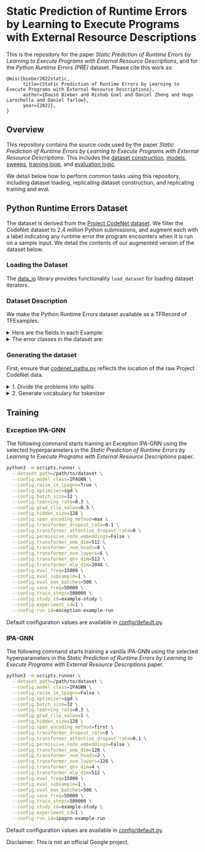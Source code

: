 # Static Prediction of Runtime Errors by Learning to Execute Programs with External Resource Descriptions

This is the repository for the paper _Static Prediction of Runtime Errors by Learning to Execute Programs with External Resource Descriptions_,
and for the _Python Runtime Errors (PRE)_ dataset. Please cite this work as:

```text
@misc{bieber2022static,
      title={Static Prediction of Runtime Errors by Learning to Execute Programs with External Resource Descriptions},
      author={David Bieber and Rishab Goel and Daniel Zheng and Hugo Larochelle and Daniel Tarlow},
      year={2022},
}
```

## Overview

This repository contains the source code used by the paper _Static Prediction of Runtime Errors by Learning to Execute Programs with External Resource Descriptions_. This includes the [dataset construction](core/data), [models](core/models), [sweeps](core/distributed/sweeps.py), [training loop](core/lib/trainer.py), and [evaluation logic](core/lib/trainer.py).

We detail below how to perform common tasks using this repository, including dataset loading, replicating dataset construction, and replicating training and eval.

## Python Runtime Errors Dataset

The dataset is derived from the [Project CodeNet dataset](https://github.com/IBM/Project_CodeNet). We filter the CodeNet dataset to 2.4 million Python submissions, and augment each with a label indicating any runtime error the program encounters when it is run on a sample input. We detail the contents of our augmented version of the dataset below.

### Loading the Dataset

The [data_io](core/data/data_io.py) library provides functionality `load_dataset` for loading dataset iterators.

### Dataset Description

We make the Python Runtime Errors dataset available as a TFRecord of TFExamples.

<details>
  <summary>Here are the fields in each Example:</summary>

- **tokens**: A list of integer indexes that map to the tokens in the submission. Taken together, these tokens comprise a submission from the original Project CodeNet dataset.
- **docstring_tokens**: A list of integer indexes that map to tokens in the "resource description" corresponding to the submission's problem id. The resource description is parsed from the problem statement from the original Project CodeNet dataset.
- **edge_sources**: A list of integers. Each integer is the index of a node in the control flow graph of the submission. Taken together with the corresponding index in the edge_dests feature, each integer represents a single edge in the control flow graph.
- **edge_dests**: A list of integers. Each integer is the index of a node in the control flow graph of the submission. Taken together with the corresponding index in the edge_sources feature, each integer represents a single edge in the control flow graph.
- **edge_types**: A list of integers. Each integer is one of 0..5 representing the edge type of the corresponding edge in the edge_sources and edge_dests lists. The edge types are "unconditional branch" (0 = forward, 1 = reverse), "true branch" (2 = forward, 3 = reverse), and "false branch" (4 = forward, 5 = reverse).
- **node_token_span_starts**: A list of integers. The nth item in the list is the index of the first token in tokens corresponding to the nth node in the control flow graph.
- **node_token_span_ends**: A list of integers. The nth item in the list is the index of the last token in tokens corresponding to the nth node in the control flow graph.
- **token_node_indexes**: A list of integers, one integer per token in tokens. The nth item in the list is the index of the last node in the control flow graph that contains token n in its token span.
- **true_branch_nodes**: A list of integers, one integer per node in the control flow graph. The nth item in the list is the index of the node in the control flow graph that control would go to, from node n, if the true branch (or unconditional branch, if applicable) were followed.
- **false_branch_nodes**: A list of integers, one integer per node in the control flow graph. The nth item in the list is the index of the node in the control flow graph that control would go to, from node n, if the false branch (or unconditional branch, if applicable) were followed.
- **raise_nodes**: A list of integers, one integer per node in the control flow graph. The nth item in the list is the index of the node in the control flow graph that control would go to, from node n, if the an exception were raised at that point.
- **start_index**: An integer. The index in the list of control flow nodes of the start node for the program.
- **exit_index**: An integer. The index in the list of control flow nodes of the exit node for the program. The raise node is assumed to be immediately after the exit node, in models that use a raise node.
- **step_limit**: An integer. The number of model steps permitted for the submission.
- **target**: An integer indicating the target error class for the submission. This is the error collected from running the submission on the provided input, or else no error (1) if no error occurred. A timeout of 1 second of execution was used. The error classes are:
  - 1: No Error
  - 2: Other
  - 3: Timeout
  - 4: AssertionError
  - 5: AttributeError
  - 6: decimal
  - 7: EOFError
  - 8: FileNotFoundError
  - 9: ImportError
  - 10: IndentationError
  - 11: IndexError
  - 12: KeyError
  - 13: MathDomainError
  - 14: MemoryError
  - 15: ModuleNotFoundError
  - 16: NameError
  - 17: OSError
  - 18: OverflowError
  - 19: re.error
  - 20: RecursionError
  - 21: RuntimeError
  - 22: StopIteration
  - 23: SyntaxError
  - 24: TabError
  - 25: TypeError
  - 26: UnboundLocalError
  - 27: ValueError
  - 28: ZeroDivisionError
  - 29: numpy.AxisError

- **target_lineno**: The line number at which the error occurred, or else 0 if no error occurred during the execution of the submission.
- **target_node_indexes**: A list of indices of all control flow nodes that are consistent with the target line number target_lineno.
- **num_target_nodes**: An integer. The number of elements in 'target_node_indexes'.
- **post_domination_matrix**: An n x n 0/1 matrix. A 1 at element i,j indicates that i is post-dominated by j. This means that any path from i to the exit necessarily passes through node j.
- **post_domination_matrix_shape**: A 2-tuple of integers representing the shape of the post domination matrix.
- **problem_id**: A string e.g. "p00001" indicating the problem id corresponding to the submission's problem in the original Project CodeNet dataset.
- **submission_id**: A string e.g. "s149981901" indicating the submission id of the submission in the original Project CodeNet dataset.
- **in_dataset**: A 0/1 value indicating whether the example is to be included in the dataset for training and evaluation purposes.
- **num_tokens**: An integer. The number of tokens in the submission. This is the length of the tokens list.
- **num_nodes**: An integer. The number of nodes in the control flow graph of the submission.
- **num_edges**: An integer. The number of edges in the control flow graph of the submission.

</details>

<details>
  <summary>The error classes in the dataset are:</summary>

- 1: No Error
- 2: Other
- 3: Timeout
- 4: AssertionError
- 5: AttributeError
- 6: decimal
- 7: EOFError
- 8: FileNotFoundError
- 9: ImportError
- 10: IndentationError
- 11: IndexError
- 12: KeyError
- 13: MathDomainError
- 14: MemoryError
- 15: ModuleNotFoundError
- 16: NameError
- 17: OSError
- 18: OverflowError
- 19: re.error
- 20: RecursionError
- 21: RuntimeError
- 22: StopIteration
- 23: SyntaxError
- 24: TabError
- 25: TypeError
- 26: UnboundLocalError
- 27: ValueError
- 28: ZeroDivisionError
- 29: numpy.AxisError
</details>

### Generating the dataset

First, ensure that [codenet_paths.py](core/data/codenet_paths.py) reflects the location of the raw Project CodeNet data.

<details>
  <summary>1. Divide the problems into splits</summary>

Our pre-generated splits are available in [out/splits/default.json](out/splits/default.json).

We generated these splits using the following script:

```bash
python -m core.data.splits make_and_save_splits --path=out/splits/example-splits.json
```
</details>

<details>
  <summary>2. Generate vocabulary for tokenizer</summary>

The following script will use the raw Project CodeNet data to generate a vocabulary file for the HuggingFace BPE tokenizer.
You can also skip this step and use our [pre-generated vocabulary file here](out/tokenizers/train-docstrings-1000000.json).

```bash
# First parse the problem descriptions
python -m core.data.process_codenet generate_docstrings
# Then generate a vocab suitable for the resource descriptions and the source code.
python -m core.data.process_codenet generate_tokenizer --path=out/tokenizers/example-tokenizer.json --splits_path=out/splits/example-splits.json
```

The vocabulary used in the paper is available at [out/tokenizers/train-docstrings-1000000.json](out/tokenizers/train-docstrings-1000000.json).
</details>



## Training

### Exception IPA-GNN

The following command starts training an Exception IPA-GNN using the selected hyperparameters in the _Static Prediction of Runtime Errors by Learning to Execute Programs with External Resource Descriptions_ paper.

```bash
python3 -m scripts.runner \
  --dataset_path=/path/to/dataset \
  --config.model_class=IPAGNN \
  --config.raise_in_ipagnn=True \
  --config.optimizer=sgd \
  --config.batch_size=32 \
  --config.learning_rate=0.3 \
  --config.grad_clip_value=0.5 \
  --config.hidden_size=128 \
  --config.span_encoding_method=max \
  --config.transformer_dropout_rate=0.1 \
  --config.transformer_attention_dropout_rate=0 \
  --config.permissive_node_embeddings=False \
  --config.transformer_emb_dim=512 \
  --config.transformer_num_heads=8 \
  --config.transformer_num_layers=6 \
  --config.transformer_qkv_dim=512 \
  --config.transformer_mlp_dim=2048 \
  --config.eval_freq=15000 \
  --config.eval_subsample=1 \
  --config.eval_max_batches=500 \
  --config.save_freq=50000 \
  --config.train_steps=500000 \
  --config.study_id=example-study \
  --config.experiment_id=1 \
  --config.run_id=exception-example-run
```

Default configuration values are available in [config/default.py](config/default.py).


### IPA-GNN

The following command starts training a vanilla IPA-GNN using the selected hyperparameters in the _Static Prediction of Runtime Errors by Learning to Execute Programs with External Resource Descriptions_ paper.

```bash
python3 -m scripts.runner \
  --dataset_path=/path/to/dataset \
  --config.model_class=IPAGNN \
  --config.raise_in_ipagnn=False \
  --config.optimizer=sgd \
  --config.batch_size=32 \
  --config.learning_rate=0.3 \
  --config.grad_clip_value=1 \
  --config.hidden_size=128 \
  --config.span_encoding_method=first \
  --config.transformer_dropout_rate=0 \
  --config.transformer_attention_dropout_rate=0.1 \
  --config.permissive_node_embeddings=False \
  --config.transformer_emb_dim=128 \
  --config.transformer_num_heads=2 \
  --config.transformer_num_layers=128 \
  --config.transformer_qkv_dim=4 \
  --config.transformer_mlp_dim=512 \
  --config.eval_freq=15000 \
  --config.eval_subsample=1 \
  --config.eval_max_batches=500 \
  --config.save_freq=50000 \
  --config.train_steps=500000 \
  --config.study_id=example-study \
  --config.experiment_id=1 \
  --config.run_id=ipagnn-example-run
```

Default configuration values are available in [config/default.py](config/default.py).



Disclaimer: This is not an official Google project.
